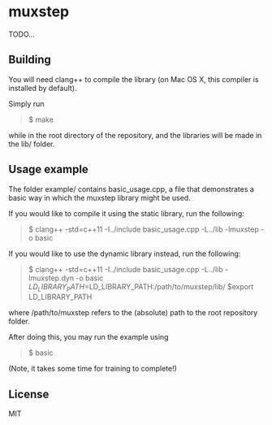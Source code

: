 # muxstep

TODO...

## Building

You will need clang++ to compile the library (on Mac OS X, this compiler is installed by default).

Simply run

> $ make

while in the root directory of the repository, and the libraries will be made in the lib/ folder.

## Usage example

The folder example/ contains basic_usage.cpp, a file that demonstrates a basic way in which the muxstep library might be used.

If you would like to compile it using the static library, run the following:

> $ clang++ -std=c++11 -I../include basic_usage.cpp -L../lib -lmuxstep -o basic

If you would like to use the dynamic library instead, run the following:

> $ clang++ -std=c++11 -I../include basic_usage.cpp -L../lib -lmuxstep.dyn -o basic
> $LD_LIBRARY_PATH=$LD_LIBRARY_PATH:/path/to/muxstep/lib/
> $export LD_LIBRARY_PATH

where /path/to/muxstep refers to the (absolute) path to the root repository folder.

After doing this, you may run the example using

> $ basic

(Note, it takes some time for training to complete!)

## License

MIT
